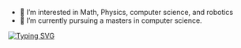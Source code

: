 - 👀 I’m interested in Math, Physics, computer science, and robotics
- 🌱 I’m currently pursuing a masters in computer science.

<div>
  <a href="https://git.io/typing-svg"><img src="https://readme-typing-svg.herokuapp.com?font=Fira+Code&weight=600&pause=1000&color=2CF767&center=true&width=435&lines=%3E+Welcome+to+my+page!" alt="Typing SVG" /></a>
<div>


<!---
NocturnSilver/NocturnSilver is a ✨ special ✨ repository because its `README.md` (this file) appears on your GitHub profile.
You can click the Preview link to take a look at your changes.
--->
